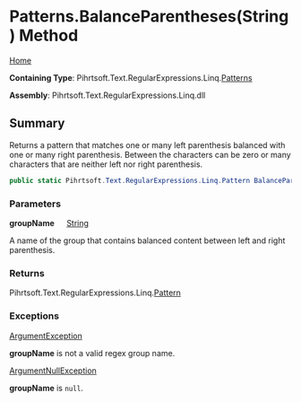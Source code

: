 # Patterns\.BalanceParentheses\(String\) Method

[Home](../../../../../../README.md)

**Containing Type**: Pihrtsoft\.Text\.RegularExpressions\.Linq\.[Patterns](../README.md)

**Assembly**: Pihrtsoft\.Text\.RegularExpressions\.Linq\.dll

## Summary

Returns a pattern that matches one or many left parenthesis balanced with one or many right parenthesis\.
Between the characters can be zero or many characters that are neither left nor right parenthesis\.

```csharp
public static Pihrtsoft.Text.RegularExpressions.Linq.Pattern BalanceParentheses(string groupName)
```

### Parameters

**groupName** &emsp; [String](https://docs.microsoft.com/en-us/dotnet/api/system.string)

A name of the group that contains balanced content between left and right parenthesis\.

### Returns

Pihrtsoft\.Text\.RegularExpressions\.Linq\.[Pattern](../../Pattern/README.md)

### Exceptions

[ArgumentException](https://docs.microsoft.com/en-us/dotnet/api/system.argumentexception)

**groupName** is not a valid regex group name\.

[ArgumentNullException](https://docs.microsoft.com/en-us/dotnet/api/system.argumentnullexception)

**groupName** is `null`\.

